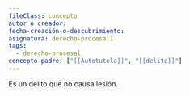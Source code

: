 ```yaml
---
fileClass: concepto
autor o creador: 
fecha-creación-o-descubrimiento: 
asignatura: derecho-procesal1
tags:
  - derecho-procesal
concepto-padre: ["[[Autotutela]]", "[[delito]]"]
---
```

Es un delito que no causa lesión.
